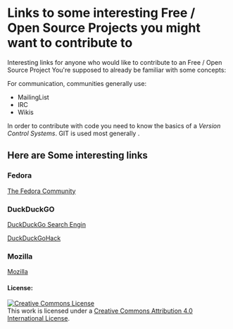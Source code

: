 # Links to some interesting Free / Open Source Projects you might want to contribute to

Interesting links for anyone who would like to contribute to an Free / Open Source Project
You're supposed to already be familiar with some concepts:

For communication, communities generally use:
* MailingList
* IRC
* Wikis

In order to contribute with code you need to know the basics of a *Version Control Systems*. GIT is used most generally .

## Here are Some interesting links

### Fedora
[The Fedora Community](https://fedoraproject.org/wiki/Join)


### DuckDuckGO
[DuckDuckGo Search Engin](https://github.com/duckduckgo/duckduckgo/wiki)

[DuckDuckGoHack](http://docs.duckduckhack.com/)


### Mozilla

[Mozilla](https://www.mozilla.org/en-US/contribute/signup/)



#### License: 

<a rel="license" href="http://creativecommons.org/licenses/by/4.0/"><img alt="Creative Commons License" style="border-width:0" src="https://i.creativecommons.org/l/by/4.0/88x31.png" /></a><br />This work is licensed under a <a rel="license" href="http://creativecommons.org/licenses/by/4.0/">Creative Commons Attribution 4.0 International License</a>.
